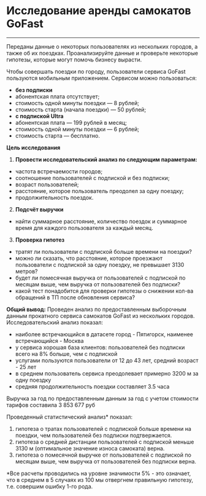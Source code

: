 # Исследование аренды самокатов GoFast
--- 
Переданы данные о некоторых пользователях из нескольких городов, а также об их поездках. Проанализируйте данные и проверьте некоторые гипотезы, которые могут помочь бизнесу вырасти.

Чтобы совершать поездки по городу, пользователи сервиса GoFast пользуются мобильным приложением. Сервисом можно пользоваться:
* **без подписки**
 * абонентская плата отсутствует;
 * стоимость одной минуты поездки — 8 рублей;
 * стоимость старта (начала поездки) — 50 рублей;
* **с подпиской Ultra**
 * абонентская плата — 199 рублей в месяц;
 * стоимость одной минуты поездки — 6 рублей;
 * стоимость старта — бесплатно.

**Цель исследования**
1. **Провести исследовательский анализ по следующим параметрам:**
* частота встречаемости городов;
* соотношение пользователей с подпиской и без подписки;
* возраст пользователей;
* расстояние, которое пользователь преодолел за одну поездку;
* продолжительность поездок.

2.  **Подсчёт выручки** 
* найти суммарное расстояние, количество поездок и суммарное время для каждого пользователя за каждый месяц.

3. **Проверка гипотез**
* тратят ли пользователи с подпиской больше времени на поездки?
* можно ли сказать, что расстояние, которое проезжают пользователи с подпиской за одну поездку, не превышает 3130 метров?
* будет ли помесячная выручка от пользователей с подпиской по месяцам выше, чем выручка от пользователей без подписки?
* какой тест понадобится  для проверки гипотезы о снижении кол-ва обращений в ТП после обновления сервиса?

**Общий вывод:**
Проведен анализ по предоставленным выборочным данным прокатного сервиса самокатов GoFast из нескольких городов. Исследовательский анализ показал:
- наиболее встречающийся в датасете город - Пятигорск, наименее встречающийся - Москва
- у сервиса хорошая база клиентов: пользователей без подписки всего на 8% больше, чем с подпиской
- услугами пользуются пользователи от 12 до 43 лет, средний возраст - 25 лет
- в среднем пользователь сервиса преодолевает примерно 3200 м за одну поездку
- средняя продолжительность поездки составляет 3.5 часа

Выручка за год по предоставленным данным за год с учетом стоимости тарифов составила 3 853 677 руб

Проведенный статистический анализ* показал:
1. гипотеза о тратах пользователей с подпиской больше времени на поездки, чем пользователей без подписки подтвержается.
2. гипотеза о средней дистанции пользователей с подпиской меньше 3130 м (оптимальное значение износа самоката) верна.
3. гипотеза о помесячной выручке от пользователей с подпиской по месяцам выше, чем выручка от пользователей без подписки верна.

\*Все расчеты проводились на уровне значимости 5% - это означает, что в среднем в 5 случаях из 100 мы отвергнем правильную гипотезу, т.е. совершим ошибку 1-го рода.